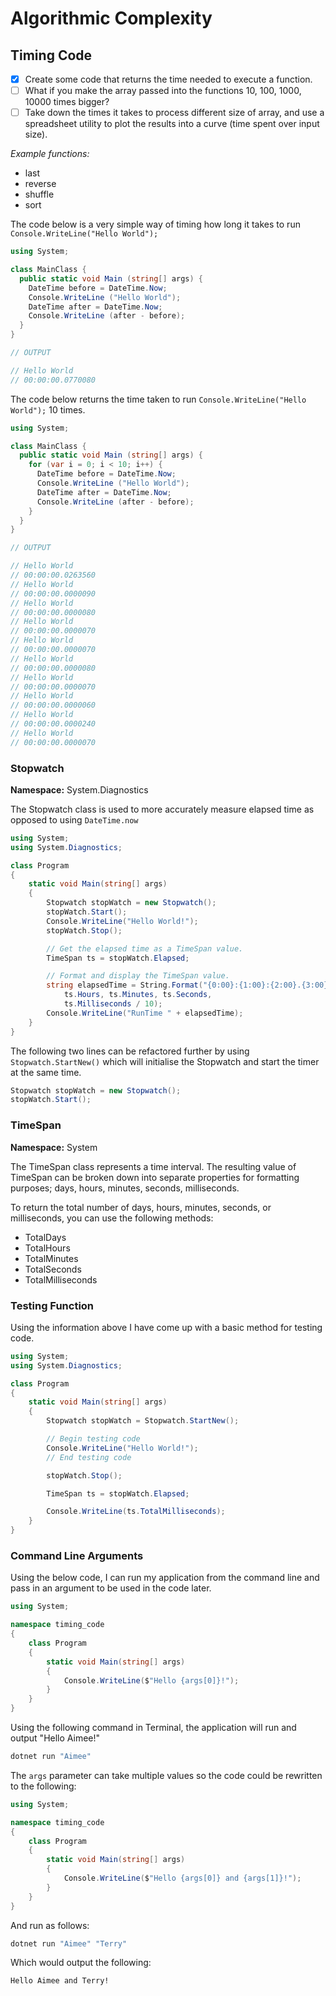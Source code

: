 # Algorithmic Complexity #

## Timing Code ##
- [x] Create some code that returns the time needed to execute a function.
- [ ] What if you make the array passed into the functions 10, 100, 1000, 10000 times bigger?
- [ ] Take down the times it takes to process different size of array, and use a spreadsheet utility to plot the results into a curve (time spent over input size).

_Example functions:_
* last
* reverse
* shuffle
* sort

The code below is a very simple way of timing how long it takes to run `Console.WriteLine("Hello World");`
```csharp
using System;

class MainClass {
  public static void Main (string[] args) {
    DateTime before = DateTime.Now;
    Console.WriteLine ("Hello World");
    DateTime after = DateTime.Now;
    Console.WriteLine (after - before);
  }
}

// OUTPUT

// Hello World
// 00:00:00.0770080
```

The code below returns the time taken to run `Console.WriteLine("Hello World");` 10 times.
```csharp
using System;

class MainClass {
  public static void Main (string[] args) {
    for (var i = 0; i < 10; i++) {
      DateTime before = DateTime.Now;
      Console.WriteLine ("Hello World");
      DateTime after = DateTime.Now;
      Console.WriteLine (after - before);
    }
  }
}

// OUTPUT

// Hello World
// 00:00:00.0263560
// Hello World
// 00:00:00.0000090
// Hello World
// 00:00:00.0000080
// Hello World
// 00:00:00.0000070
// Hello World
// 00:00:00.0000070
// Hello World
// 00:00:00.0000080
// Hello World
// 00:00:00.0000070
// Hello World
// 00:00:00.0000060
// Hello World
// 00:00:00.0000240
// Hello World
// 00:00:00.0000070
```

### Stopwatch ###
**Namespace:** System.Diagnostics

The Stopwatch class is used to more accurately measure elapsed time as opposed to using `DateTime.now`

```csharp
using System;
using System.Diagnostics;

class Program
{
    static void Main(string[] args)
    {
        Stopwatch stopWatch = new Stopwatch();
        stopWatch.Start();
        Console.WriteLine("Hello World!");
        stopWatch.Stop();

        // Get the elapsed time as a TimeSpan value.
        TimeSpan ts = stopWatch.Elapsed;

        // Format and display the TimeSpan value.
        string elapsedTime = String.Format("{0:00}:{1:00}:{2:00}.{3:00}",
            ts.Hours, ts.Minutes, ts.Seconds,
            ts.Milliseconds / 10);
        Console.WriteLine("RunTime " + elapsedTime);
    }
}
```

The following two lines can be refactored further by using `Stopwatch.StartNew()` which will initialise the Stopwatch and start the timer at the same time.

```csharp
Stopwatch stopWatch = new Stopwatch();
stopWatch.Start();
```

### TimeSpan ###
**Namespace:** System

The TimeSpan class represents a time interval. The resulting value of TimeSpan can be broken down into separate properties for formatting purposes; days, hours, minutes, seconds, milliseconds.

To return the total number of days, hours, minutes, seconds, or milliseconds, you can use the following methods:
* TotalDays
* TotalHours
* TotalMinutes
* TotalSeconds
* TotalMilliseconds

### Testing Function ###

Using the information above I have come up with a basic method for testing code.

```csharp
using System;
using System.Diagnostics;

class Program
{
    static void Main(string[] args)
    {
        Stopwatch stopWatch = Stopwatch.StartNew();

        // Begin testing code
        Console.WriteLine("Hello World!");
        // End testing code

        stopWatch.Stop();

        TimeSpan ts = stopWatch.Elapsed;

        Console.WriteLine(ts.TotalMilliseconds);
    }
}
```

### Command Line Arguments ###

Using the below code, I can run my application from the command line and pass in an argument to be used in the code later.

```csharp
using System;

namespace timing_code
{
    class Program
    {
        static void Main(string[] args)
        {
            Console.WriteLine($"Hello {args[0]}!");
        }
    }
}
```

Using the following command in Terminal, the application will run and output "Hello Aimee!"
```bash
dotnet run "Aimee"
```

The `args` parameter can take multiple values so the code could be rewritten to the following:
```csharp
using System;

namespace timing_code
{
    class Program
    {
        static void Main(string[] args)
        {
            Console.WriteLine($"Hello {args[0]} and {args[1]}!");
        }
    }
}
```

And run as follows:
```bash
dotnet run "Aimee" "Terry"
```

Which would output the following:
```
Hello Aimee and Terry!
```
